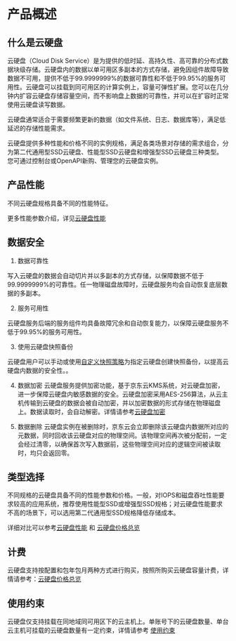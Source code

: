 # 产品概述

## 什么是云硬盘

云硬盘（Cloud Disk Service）是为提供的低时延、高持久性、高可靠的分布式数据块级存储。云硬盘内的数据以单可用区多副本的方式存储，避免因组件故障导致数据不可用，提供不低于99.9999999%的数据可靠性和不低于99.95%的服务可用性。云硬盘可以挂载到同可用区的计算实例上，容量可弹性扩展。您可以在几分钟内扩容云硬盘存储容量空间，而不影响盘上数据的可靠性，并可以在扩容时正常使用云硬盘读写数据。

云硬盘通常适合于需要频繁更新的数据（如文件系统、日志、数据库等），满足低延迟的存储性能需求。

云硬盘提供多种性能和价格不同的实例规格，满足各类场景对存储的需求组合，分为第二代通用型SSD云硬盘、性能型SSD云硬盘和增强型SSD云硬盘三种类型。您可通过控制台或OpenAPI新购、管理您的云硬盘实例。



## 产品性能

不同云硬盘规格具备不同的性能特征。

更多性能参数介绍，详见[云硬盘性能](https://docs.jdcloud.com/cn/cloud-disk-service/performance-test)



## 数据安全

1. 数据可靠性

写入云硬盘的数据会自动切片并以多副本的方式存储，以保障数据不低于99.9999999%的可靠性。任一物理磁盘故障时，云硬盘服务均会自动恢复底层数据的多副本。

2. 服务可用性

云硬盘服务后端的服务组件均具备故障冗余和自动恢复能力，以保障云硬盘服务不低于99.95%的服务可用性。


3. 使用云硬盘快照备份

云硬盘用户可以手动或使用[自定义快照策略](https://docs.jdcloud.com/cn/cloud-disk-service/snapshotpolicy)为指定云硬盘创建快照备份，以提高云硬盘内数据的安全性。。


4. 数据加密
云硬盘服务提供加密功能，基于京东云KMS系统，对云硬盘加密，进一步保障云硬盘内敏感数据的安全。云硬盘加密采用AES-256算法，从云主机传输到云硬盘的数据会被自动加密，并以加密数据的形式存储在物理磁盘上。数据读取时，会自动解密。详情请参考[云硬盘加密](https://docs.jdcloud.com/cn/cloud-disk-service/disk-encrypt)


5. 数据删除
    云硬盘实例在被删除时，京东云会立即删除该云硬盘内数据所对应的元数据，同时回收该云硬盘对应的物理空间。该物理空间再次被分配前，一定会经过清零，以确保首次写入数据前，这些物理空间对应的逻辑空间被读取时，均只会返回零。

  

## 类型选择

不同规格的云硬盘具备不同的性能参数和价格。一般，对IOPS和磁盘吞吐性能要求较高的应用系统，推荐使用性能型SSD或增强型SSD规格；对云硬盘性能要求不高的场景下，可以选用第二代通用型SSD规格降低存储成本。

详细对比可以参考[云硬盘性能](https://docs.jdcloud.com/cn/cloud-disk-service/performance-test) 和 [云硬盘价格总览](https://docs.jdcloud.com/cn/cloud-disk-service/price-overview)



## 计费

云硬盘支持按配置和包年包月两种方式进行购买，按照所购买云硬盘容量计费，详情请参考：[云硬盘价格总览](https://docs.jdcloud.com/cn/cloud-disk-service/price-overview)



## 使用约束

云硬盘仅支持挂载在同地域同可用区下的云主机上。单账号下的云硬盘数量、单台云主机可挂载的云硬盘数量有一定约束，详情请参考
[使用约束](https://docs.jdcloud.com/cn/cloud-disk-service/restrictions)



